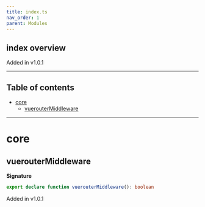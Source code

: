 ```yaml
---
title: index.ts
nav_order: 1
parent: Modules
---
```


## index overview

Added in v1.0.1

---

<h2 class="text-delta">Table of contents</h2>

- [core](#core)
  - [vuerouterMiddleware](#vueroutermiddleware)

---

# core

## vuerouterMiddleware

**Signature**

```ts
export declare function vuerouterMiddleware(): boolean
```

Added in v1.0.1

